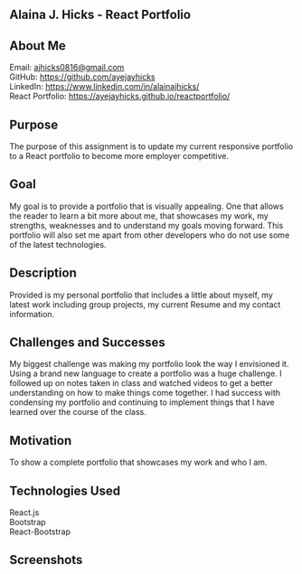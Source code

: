 ## Alaina J. Hicks - React Portfolio  
## About Me  
Email: ajhicks0816@gmail.com    
GitHub: https://github.com/ayejayhicks  
LinkedIn: https://www.linkedin.com/in/alainajhicks/  
React Portfolio: https://ayejayhicks.github.io/reactportfolio/  

## Purpose
The purpose of this assignment is to update my current responsive portfolio to a React portfolio to become more employer competitive. 

## Goal
My goal is to provide a portfolio that is visually appealing. One that allows the reader to learn a bit more about me, that showcases my work, my strengths, weaknesses and to understand my goals moving forward. This portfolio will also set me apart from other developers who do not use some of the latest technologies.

## Description
Provided is my personal portfolio that includes a little about myself, my latest work including group projects, my current Resume and my contact information.

## Challenges and Successes
My biggest challenge was making my portfolio look the way I envisioned it. Using a brand new language to create a portfolio was a huge challenge. I followed up on notes taken in class and watched videos to get a better understanding on how to make things come together. I had success with condensing my portfolio and continuing to implement things that I have learned over the course of the class.

## Motivation
To show a complete portfolio that showcases my work and who I am.

## Technologies Used
React.js  
Bootstrap  
React-Bootstrap

## Screenshots